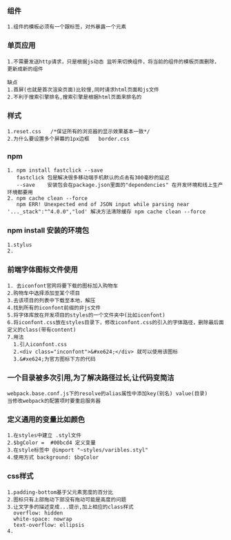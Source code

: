 ### 组件
    1.组件的模板必须有一个跟标签，对外暴露一个元素

### 单页应用
    1.不需要发送http请求，只是根据js动态 监听来切换组件，将当前的组件的模板页面删除，更新成新的组件
    
    缺点
    1.首屏(也就是首次渲染页面)比较慢,同时请求html页面和js文件
    2.不利于搜索引擎排名,搜索引擎是根据html页面来排名的
    
   
### 样式
    1.reset.css   /*保证所有的浏览器的显示效果基本一致*/  
    2.为什么要设置多个屏幕的1px边框   border.css
                
### npm
    1. npm install fastclick --save
       fastclick 包是解决很多移动端手机默认的点击有300毫秒的延迟
       --save    安装包会在package.json里面的"dependencies" 在开发环境和线上生产环境都要用
    2. npm cache clean --force  
       npm ERR! Unexpected end of JSON input while parsing near '..._stack":"^4.0.0","lod' 解决方法清除缓存 npm cache clean --force  

### npm install 安装的环境包
    1.stylus
    2.
    
### 前端字体图标文件使用
    1. 去iconfont官网将要下载的图标加入购物车
    2.购物车中选择添加至某个项目
    3.去该项目的列表中下载至本地，解压
    4.找到所有的iconfont前缀的非js文件 
    5.将字体库放在开发项目的styles的一个文件夹中(比如iconfont) 
    6.将iconfont.css放在styles目录下，修改iconfont.css的引入的字体路径，删除最后面定义的class(带有content)
    7.用法
      1.引人iconfont.css
      2.<div class="inconfont">&#xe624;</div> 就可以使用该图标
      3.&#xe624;为官方图标下方的代码
   
### 一个目录被多次引用,为了解决路径过长,让代码变简洁
    webpack.base.conf.js下的resolve的alias属性中添加key(别名) value(目录)
    当修改webpack的配置项时要重启服务器

### 定义通用的变量比如颜色
    1.在styles中建立 .styl文件
    2.$bgColor =  #00bcd4 定义变量
    3.在style标签中 @import "~styles/varibles.styl"
    4.使用方式 background: $bgColor
    
### css样式
    1.padding-bottom基于父元素宽度的百分比   
    2.图标只有上部拖动下部没有拖动可能是高度的问题
    3.让文字多的描述变成...提示,加上相应的class样式
      overflow: hidden
      white-space: nowrap
      text-overflow: ellipsis  
    4.       
